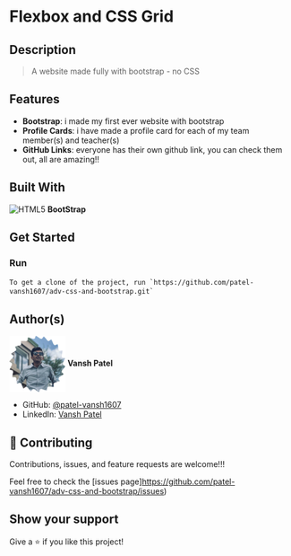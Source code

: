 
# Flexbox and CSS Grid

## Description

> A website made fully with bootstrap -  no CSS

## Features

- **Bootstrap**: i made my first ever website with bootstrap
- **Profile Cards**: i have made a profile card for each of my team member(s) and teacher(s)
- **GitHub Links**: everyone has their own github link, you can check them out, all are amazing!!


## Built With

![HTML5](https://icongr.am/devicon/html5-original.svg?size=80&color=currentColor)
**BootStrap**


## Get Started

### Run

```
To get a clone of the project, run `https://github.com/patel-vansh1607/adv-css-and-bootstrap.git`
```



## Author(s)

  <a href="https://github.com/patel-vansh1607" target="blank"><img align="center"
        src="https://github.com/patel-vansh1607/my-readme/blob/main/image.png"
        alt="Vansh" height="100px" width="100px"/></a>   **Vansh Patel**

- GitHub: [@patel-vansh1607](https://github.com/patel-vansh1607)
- LinkedIn: [Vansh Patel](https://www.linkedin.com/in/vansh-patel-72650b26a/)

## 🤝 Contributing

Contributions, issues, and feature requests are welcome!!!

Feel free to check the [issues page]https://github.com/patel-vansh1607/adv-css-and-bootstrap/issues)

## Show your support

Give a ⭐️ if you like this project!

